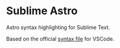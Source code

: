 # Sublime Astro
Astro syntax highlighting for Sublime Text.

Based on the official [syntax file](https://github.com/snowpackjs/astro-language-tools/blob/main/packages/vscode/syntaxes/astro.tmLanguage.json) for VSCode.

